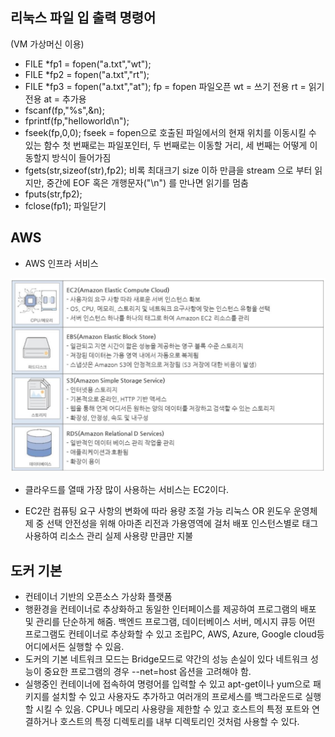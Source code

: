 ##  리눅스 파일 입 출력 명령어
(VM 가상머신 이용)
- FILE *fp1 = fopen("a.txt","wt");
- FILE *fp2 = fopen("a.txt","rt");
- FILE *fp3 = fopen("a.txt","at");
 fp = fopen 파일오픈
 wt = 쓰기 전용  rt = 읽기 전용  at = 추가용
- fscanf(fp,"%s",&n);
- fprintf(fp,"helloworld\n");
- fseek(fp,0,0);
    fseek =  fopen으로 호출된 파일에서의 현재 위치를 이동시킬 수 있는 함수
    첫 번째로는 파일포인터, 
    두 번째로는 이동할 거리, 
    세 번째는 어떻게 이동할지 방식이 들어가짐
- fgets(str,sizeof(str),fp2); 
    비록 최대크기 size 이하 만큼을 stream 으로 부터 읽지만, 중간에 EOF 혹은 개행문자("\n") 를 만나면 읽기를 멈춤
- fputs(str,fp2);
- fclose(fp1); 파일닫기
    
## AWS
- AWS 인프라 서비스 

![aws_services](/image/aws_services.jpg "aws_services")
- 클라우드를 열때 가장 많이 사용하는 서비스는 EC2이다.

- EC2란
    컴퓨팅 요구 사항의 변화에 따라 용량 조절 가능
    리눅스 OR 윈도우 운영체제 중 선택
    안전성을 위해 아마존 리전과 가용영역에 걸처 배포
    인스턴스별로 태그 사용하여 리소스 관리
    실제 사용량 만큼만 지불

## 도커 기본 
- 컨테이너 기반의 오픈소스 가상화 플랫폼
- 행환경을 컨테이너로 추상화하고 동일한 인터페이스를 제공하여 프로그램의 배포 및 관리를 단순하게 해줌. 백엔드 프로그램, 데이터베이스 서버, 메시지 큐등 어떤 프로그램도 컨테이너로 추상화할 수 있고 조립PC, AWS, Azure, Google cloud등 어디에서든 실행할 수 있음.
- 도커의 기본 네트워크 모드는 Bridge모드로 약간의 성능 손실이 있다
    네트워크 성능이 중요한 프로그램의 경우 --net=host 옵션을 고려해야 함.
-  실행중인 컨테이너에 접속하여 명령어를 입력할 수 있고 apt-get이나 yum으로 패키지를 설치할 수 있고 사용자도 추가하고 여러개의 프로세스를 백그라운드로 실행할 시킬 수 있음. CPU나 메모리 사용량을 제한할 수 있고 호스트의 특정 포트와 연결하거나 호스트의 특정 디렉토리를 내부 디렉토리인 것처럼 사용할 수 있다.
